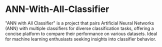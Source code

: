 # ANN-With-All-Classifier
"ANN with All Classifier" is a project that pairs Artificial Neural Networks (ANN) with multiple classifiers for diverse classification tasks, offering a concise platform to compare their performance on various datasets. Ideal for machine learning enthusiasts seeking insights into classifier behavior.
